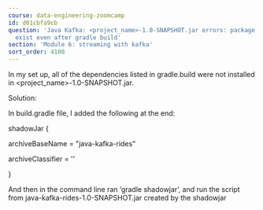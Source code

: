 ```yaml
---
course: data-engineering-zoomcamp
id: d01cbfa9cb
question: 'Java Kafka: <project_name>-1.0-SNAPSHOT.jar errors: package xxx does not
  exist even after gradle build'
section: 'Module 6: streaming with kafka'
sort_order: 4100
---
```


In my set up, all of the dependencies listed in gradle.build were not installed in <project_name>-1.0-SNAPSHOT.jar.

Solution:

In build.gradle file, I added the following at the end:

shadowJar {

archiveBaseName = "java-kafka-rides"

archiveClassifier = ''

}

And then in the command line ran ‘gradle shadowjar’, and run the script from java-kafka-rides-1.0-SNAPSHOT.jar created by the shadowjar

